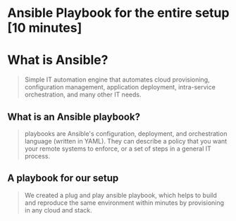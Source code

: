 # Ansible Playbook for the entire setup [10 minutes]

# What is Ansible?

>  Simple IT automation engine that automates cloud provisioning, configuration management, application deployment, intra-service orchestration, and many other IT needs.

## What is an Ansible playbook?

> playbooks are Ansible's configuration, deployment, and orchestration language (written in YAML). They can describe a policy that you want your remote systems to enforce, or a set of steps in a general IT process.

## A playbook for our setup

> We created a plug and play ansible playbook, which helps to build and reproduce the same environment within minutes by provisioning in any cloud and stack.

